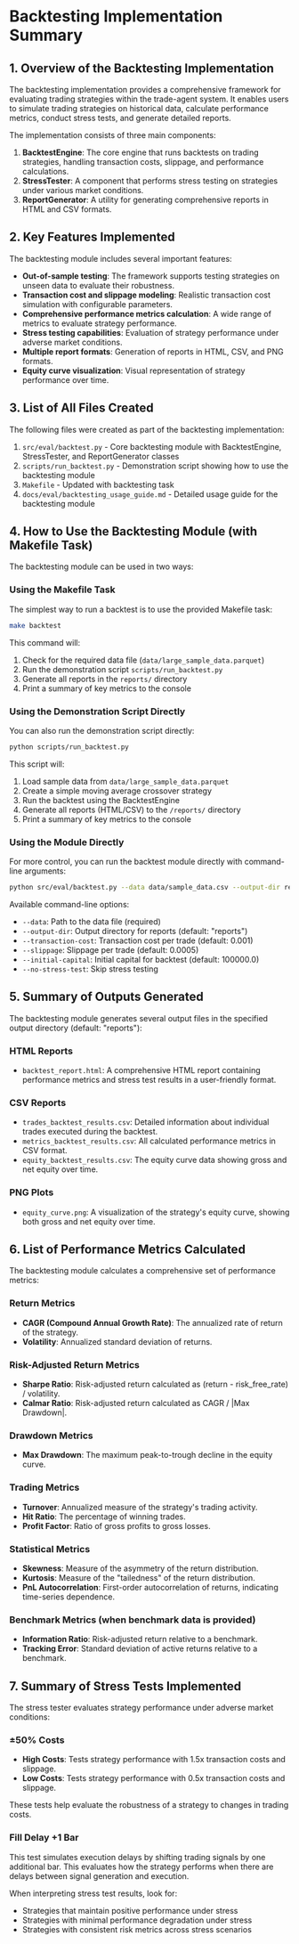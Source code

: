 # Backtesting Implementation Summary

## 1. Overview of the Backtesting Implementation

The backtesting implementation provides a comprehensive framework for evaluating trading strategies within the trade-agent system. It enables users to simulate trading strategies on historical data, calculate performance metrics, conduct stress tests, and generate detailed reports.

The implementation consists of three main components:

1. **BacktestEngine**: The core engine that runs backtests on trading strategies, handling transaction costs, slippage, and performance calculations.
2. **StressTester**: A component that performs stress testing on strategies under various market conditions.
3. **ReportGenerator**: A utility for generating comprehensive reports in HTML and CSV formats.

## 2. Key Features Implemented

The backtesting module includes several important features:

- **Out-of-sample testing**: The framework supports testing strategies on unseen data to evaluate their robustness.
- **Transaction cost and slippage modeling**: Realistic transaction cost simulation with configurable parameters.
- **Comprehensive performance metrics calculation**: A wide range of metrics to evaluate strategy performance.
- **Stress testing capabilities**: Evaluation of strategy performance under adverse market conditions.
- **Multiple report formats**: Generation of reports in HTML, CSV, and PNG formats.
- **Equity curve visualization**: Visual representation of strategy performance over time.

## 3. List of All Files Created

The following files were created as part of the backtesting implementation:

1. `src/eval/backtest.py` - Core backtesting module with BacktestEngine, StressTester, and ReportGenerator classes
2. `scripts/run_backtest.py` - Demonstration script showing how to use the backtesting module
3. `Makefile` - Updated with backtesting task
4. `docs/eval/backtesting_usage_guide.md` - Detailed usage guide for the backtesting module

## 4. How to Use the Backtesting Module (with Makefile Task)

The backtesting module can be used in two ways:

### Using the Makefile Task

The simplest way to run a backtest is to use the provided Makefile task:

```bash
make backtest
```

This command will:

1. Check for the required data file (`data/large_sample_data.parquet`)
2. Run the demonstration script `scripts/run_backtest.py`
3. Generate all reports in the `reports/` directory
4. Print a summary of key metrics to the console

### Using the Demonstration Script Directly

You can also run the demonstration script directly:

```bash
python scripts/run_backtest.py
```

This script will:

1. Load sample data from `data/large_sample_data.parquet`
2. Create a simple moving average crossover strategy
3. Run the backtest using the BacktestEngine
4. Generate all reports (HTML/CSV) to the `/reports/` directory
5. Print a summary of key metrics to the console

### Using the Module Directly

For more control, you can run the backtest module directly with command-line arguments:

```bash
python src/eval/backtest.py --data data/sample_data.csv --output-dir reports
```

Available command-line options:

- `--data`: Path to the data file (required)
- `--output-dir`: Output directory for reports (default: "reports")
- `--transaction-cost`: Transaction cost per trade (default: 0.001)
- `--slippage`: Slippage per trade (default: 0.0005)
- `--initial-capital`: Initial capital for backtest (default: 100000.0)
- `--no-stress-test`: Skip stress testing

## 5. Summary of Outputs Generated

The backtesting module generates several output files in the specified output directory (default: "reports"):

### HTML Reports

- `backtest_report.html`: A comprehensive HTML report containing performance metrics and stress test results in a user-friendly format.

### CSV Reports

- `trades_backtest_results.csv`: Detailed information about individual trades executed during the backtest.
- `metrics_backtest_results.csv`: All calculated performance metrics in CSV format.
- `equity_backtest_results.csv`: The equity curve data showing gross and net equity over time.

### PNG Plots

- `equity_curve.png`: A visualization of the strategy's equity curve, showing both gross and net equity over time.

## 6. List of Performance Metrics Calculated

The backtesting module calculates a comprehensive set of performance metrics:

### Return Metrics

- **CAGR (Compound Annual Growth Rate)**: The annualized rate of return of the strategy.
- **Volatility**: Annualized standard deviation of returns.

### Risk-Adjusted Return Metrics

- **Sharpe Ratio**: Risk-adjusted return calculated as (return - risk_free_rate) / volatility.
- **Calmar Ratio**: Risk-adjusted return calculated as CAGR / |Max Drawdown|.

### Drawdown Metrics

- **Max Drawdown**: The maximum peak-to-trough decline in the equity curve.

### Trading Metrics

- **Turnover**: Annualized measure of the strategy's trading activity.
- **Hit Ratio**: The percentage of winning trades.
- **Profit Factor**: Ratio of gross profits to gross losses.

### Statistical Metrics

- **Skewness**: Measure of the asymmetry of the return distribution.
- **Kurtosis**: Measure of the "tailedness" of the return distribution.
- **PnL Autocorrelation**: First-order autocorrelation of returns, indicating time-series dependence.

### Benchmark Metrics (when benchmark data is provided)

- **Information Ratio**: Risk-adjusted return relative to a benchmark.
- **Tracking Error**: Standard deviation of active returns relative to a benchmark.

## 7. Summary of Stress Tests Implemented

The stress tester evaluates strategy performance under adverse market conditions:

### ±50% Costs

- **High Costs**: Tests strategy performance with 1.5x transaction costs and slippage.
- **Low Costs**: Tests strategy performance with 0.5x transaction costs and slippage.

These tests help evaluate the robustness of a strategy to changes in trading costs.

### Fill Delay +1 Bar

This test simulates execution delays by shifting trading signals by one additional bar. This evaluates how the strategy performs when there are delays between signal generation and execution.

When interpreting stress test results, look for:

- Strategies that maintain positive performance under stress
- Strategies with minimal performance degradation under stress
- Strategies with consistent risk metrics across stress scenarios
